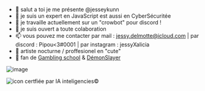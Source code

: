 - 👋 salut a toi je me présente @jesseykunn
- 👀 je suis un expert en JavaScript  est aussi en CyberSécuritée
- 🌱 je travaille actuellement sur un "crowbot" pour discord !
- 💞️ je suis ouvert a toute colaboration
- 📫 vous pouvez me contacter par mail : jessy.delmotte@icloud.com | par discord : Pipou<3#0001 | par instagram : jessyXalicia
- 🌙 artiste nocturne / proffesionel en "cute"
- 🎋 fan de [Gambling school](https://vostfree.tv) & [DémonSlayer](vostfree.tv)

![image](https://api.creavite.co/out/c9f928ed-a646-433b-b8cb-5ede3ed3a5ac_standard.gif)

![icon](https://github.githubassets.com/images/icons/emoji/electron.png)
 certfiée par IA inteligencies©️
